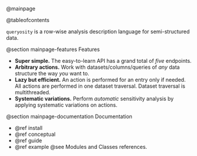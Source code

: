 @mainpage

@tableofcontents

`queryosity` is a row-wise analysis description language for semi-structured data.

<!-- --------------------------------------------------------------------------------------------------------------- -->

@section mainpage-features Features

- **Super simple.** The easy-to-learn API has a grand total of *five* endpoints.
- **Arbitrary actions.** Work with datasets/columns/queries of *any* data structure the way *you* want to.
- **Lazy but efficient.** An action is performed for an entry only if needed. All actions are performed in one dataset traversal. Dataset traversal is multithreaded.
- **Systematic variations.** Perform *automatic* sensitivity analysis by applying systematic variations on actions.

@section mainpage-documentation Documentation

- @ref install
- @ref conceptual
- @ref guide
- @ref example
@see Modules and Classes references.

<!-- --------------------------------------------------------------------------------------------------------------- -->